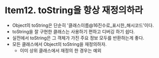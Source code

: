 # Item12. toString을 항상 재정의하라
* Object의 toString은 단순히 '클래스이름@16진수로_표시한_해시코드'이다.
* toString을 잘 구현한 클래스는 사용하기 편하고 디버깅 하기 쉽다.
* 실전에서 toString은 그 객체가 가진 주요 정보 모두를 반환하는게 좋다.
* 모든 클래스에서 Object의 toString을 재정의하자. 
  * 이미 상위 클래스에서 재정의 한 경우는 예외